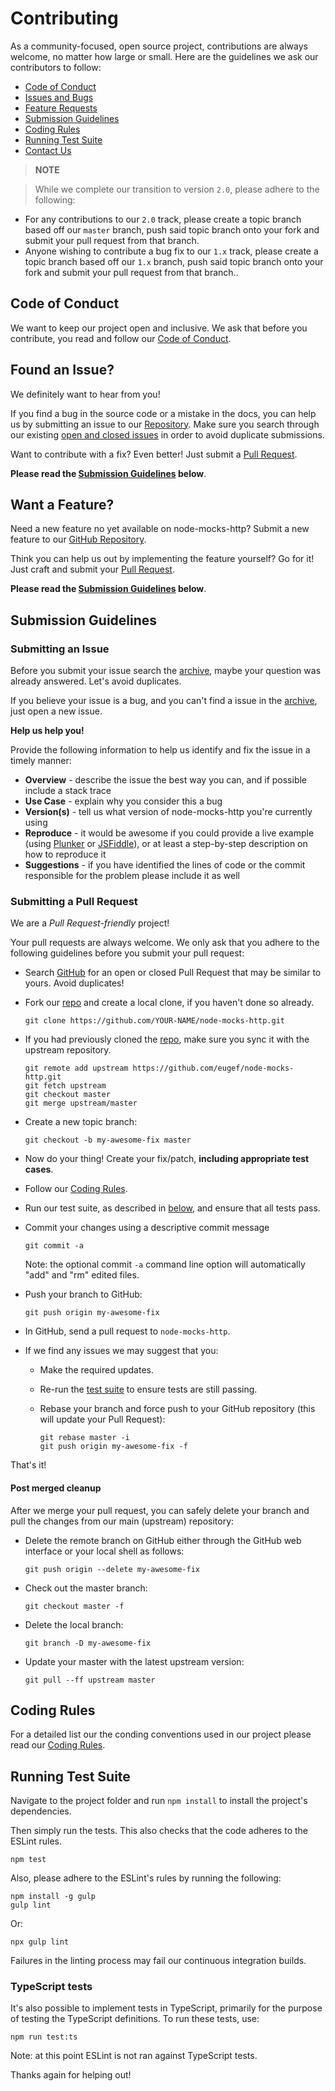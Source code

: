 # Contributing

As a community-focused, open source project, contributions are always welcome, no matter how large or small. Here are the guidelines we ask our contributors to follow:

- [Code of Conduct](#coc)
- [Issues and Bugs](#issue)
- [Feature Requests](#feature)
- [Submission Guidelines](#submit)
- [Coding Rules](#rules)
- [Running Test Suite](#tests)
- [Contact Us](#contact)

> **NOTE**

> While we complete our transition to version `2.0`, please adhere to the following:

- For any contributions to our `2.0` track, please create a topic branch based off our `master` branch, push said topic branch onto your fork and submit your pull request from that branch.
- Anyone wishing to contribute a bug fix to our `1.x` track, please create a topic branch based off our `1.x` branch, push said topic branch onto your fork and submit your pull request from that branch..

## <a name="coc"></a> Code of Conduct

We want to keep our project open and inclusive. We ask that before you
contribute, you read and follow our [Code of Conduct](CODE_OF_CONDUCT.md).

## <a name="issue"></a> Found an Issue?

We definitely want to hear from you!

If you find a bug in the source code or a mistake in the docs, you can help us by
submitting an issue to our [Repository][issues]. Make sure you search through our existing [open and closed issues][issues-archive] in order to avoid duplicate submissions.

Want to contribute with a fix? Even better! Just submit a [Pull Request][pulls].

**Please read the [Submission Guidelines](#submit) below**.

## <a name="feature"></a> Want a Feature?

Need a new feature no yet available on node-mocks-http? Submit a new feature to our [GitHub Repository][issues].

Think you can help us out by implementing the feature yourself? Go for it! Just craft and submit your [Pull Request][pulls].

**Please read the [Submission Guidelines](#submit) below**.

## <a name="submit"></a> Submission Guidelines

### Submitting an Issue

Before you submit your issue search the [archive][issues-archive], maybe your question was already answered. Let's avoid duplicates.

If you believe your issue is a bug, and you can't find a issue in the [archive][issues-archive], just open a new issue.

**Help us help you!**

Provide the following information to help us identify and fix the issue in a timely manner:

- **Overview** - describe the issue the best way you can, and if possible include a stack trace
- **Use Case** - explain why you consider this a bug
- **Version(s)** - tell us what version of node-mocks-http you're currently using
- **Reproduce** - it would be awesome if you could provide a live example (using [Plunker][plunker] or
  [JSFiddle][jsfiddle]), or at least a step-by-step description on how to reproduce it
- **Suggestions** - if you have identified the lines of code or the commit responsible for the problem please include it as well

### Submitting a Pull Request

We are a _Pull Request-friendly_ project!

Your pull requests are always welcome. We only ask that you adhere to the following guidelines before you submit your pull request:

- Search [GitHub][pulls] for an open or closed Pull Request that may be similar to yours. Avoid duplicates!
- Fork our [repo][repo] and create a local clone, if you haven't done so already.

  ```shell
  git clone https://github.com/YOUR-NAME/node-mocks-http.git
  ```

- If you had previously cloned the [repo][repo], make sure you sync it with the upstream repository.

  ```shell
  git remote add upstream https://github.com/eugef/node-mocks-http.git
  git fetch upstream
  git checkout master
  git merge upstream/master
  ```

- Create a new topic branch:

  ```shell
  git checkout -b my-awesome-fix master
  ```

- Now do your thing! Create your fix/patch, **including appropriate test cases**.
- Follow our [Coding Rules](#rules).
- Run our test suite, as described in [below](#tests),
  and ensure that all tests pass.
- Commit your changes using a descriptive commit message

  ```shell
  git commit -a
  ```

  Note: the optional commit `-a` command line option will automatically "add" and "rm" edited files.

- Push your branch to GitHub:

  ```shell
  git push origin my-awesome-fix
  ```

- In GitHub, send a pull request to `node-mocks-http`.
- If we find any issues we may suggest that you:

  - Make the required updates.
  - Re-run the [test suite](#tests) to ensure tests are still passing.
  - Rebase your branch and force push to your GitHub repository (this will update your Pull Request):

    ```shell
    git rebase master -i
    git push origin my-awesome-fix -f
    ```

That's it!

#### Post merged cleanup

After we merge your pull request, you can safely delete your branch and pull the changes from our main (upstream) repository:

- Delete the remote branch on GitHub either through the GitHub web interface or your local shell as follows:

  ```shell
  git push origin --delete my-awesome-fix
  ```

- Check out the master branch:

  ```shell
  git checkout master -f
  ```

- Delete the local branch:

  ```shell
  git branch -D my-awesome-fix
  ```

- Update your master with the latest upstream version:

  ```shell
  git pull --ff upstream master
  ```

## <a name="rules"></a> Coding Rules

For a detailed list our the conding conventions used in our project please read our [Coding Rules](CODING_RULES.md).

## <a name="tests"></a> Running Test Suite

Navigate to the project folder and run `npm install` to install the
project's dependencies.

Then simply run the tests. This also checks that the code adheres to the ESLint rules.

    npm test

Also, please adhere to the ESLint's rules by running the following:

    npm install -g gulp
    gulp lint

Or:

    npx gulp lint

Failures in the linting process may fail our continuous integration builds.

### TypeScript tests

It's also possible to implement tests in TypeScript, primarily for the purpose of testing the TypeScript definitions. To run these tests, use:

    npm run test:ts

Note: at this point ESLint is not ran against TypeScript tests.

Thanks again for helping out!

[repo]: https://github.com/eugef/node-mocks-http
[issues]: https://github.com/eugef/node-mocks-http/issues
[issues-archive]: https://github.com/eugef/node-mocks-http/issues?q=is%3Aissue
[pulls]: https://github.com/eugef/node-mocks-http/pulls
[pulls-archive]: https://github.com/eugef/node-mocks-http/pulls?q=is%3Apr
[jsfiddle]: http://jsfiddle.net/
[plunker]: http://plnkr.co/edit
